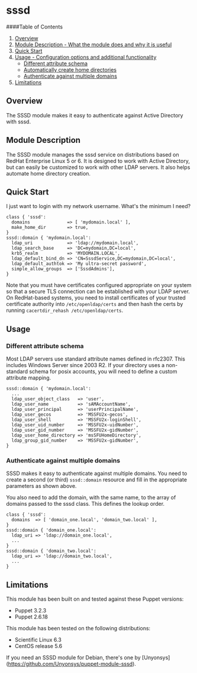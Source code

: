 # sssd

####Table of Contents
1. [Overview](#overview)
2. [Module Description - What the module does and why it is useful](#module-description)
3. [Quick Start](#quick-start)
4. [Usage - Configuration options and additional functionality](#usage)
   * [Different attribute schema](#different-attribute-schema)
   * [Automatically create home directories](#automatically-create-home-directories)
   * [Authenticate against multiple domains](#authenticate-against-multiple-domains)
5. [Limitations](#limitations)

## Overview
The SSSD module makes it easy to authenticate against Active Directory with sssd.

## Module Description
The SSSD module manages the sssd service on distributions based on RedHat
Enterprise Linux 5 or 6. It is designed to work with Active Directory, but
can easily be customized to work with other LDAP servers. It also helps
automate home directory creation.

## Quick Start
I just want to login with my network username. What's the minimum I need?

    class { 'sssd':
      domains              => [ 'mydomain.local' ],
      make_home_dir        => true,
    }
    sssd::domain { 'mydomain.local':
      ldap_uri             => 'ldap://mydomain.local',
      ldap_search_base     => 'DC=mydomain,DC=local',
      krb5_realm           => 'MYDOMAIN.LOCAL',
      ldap_default_bind_dn => 'CN=SssdService,DC=mydomain,DC=local',
      ldap_default_authtok => 'My ultra-secret password',
      simple_allow_groups  => ['SssdAdmins'],
    }

Note that you must have certificates configured appropriate on your system so
that a secure TLS connection can be established with your LDAP server. On
RedHat-based systems, you need to install certificates of your trusted
certificate authority into `/etc/openldap/certs` and then hash the certs by
running `cacertdir_rehash /etc/openldap/certs`.

## Usage

### Different attribute schema
Most LDAP servers use standard attribute names defined in rfc2307. This
includes Windows Server since 2003 R2. If your directory uses a non-standard
schema for posix accounts, you will need to define a custom attribute mapping.

    sssd::domain { 'mydomain.local':
      ...
      ldap_user_object_class   => 'user',
      ldap_user_name           => 'sAMAccountName',
      ldap_user_principal      => 'userPrincipalName',
      ldap_user_gecos          => 'MSSFU2x-gecos',
      ldap_user_shell          => 'MSSFU2x-loginShell',
      ldap_user_uid_number     => 'MSSFU2x-uidNumber',
      ldap_user_gid_number     => 'MSSFU2x-gidNumber',
      ldap_user_home_directory => 'msSFUHomeDirectory',
      ldap_group_gid_number    => 'MSSFU2x-gidNumber',
    }

### Authenticate against multiple domains
SSSD makes it easy to authenticate against multiple domains. You need to
create a second (or third) `sssd::domain` resource and fill in the
appropriate parameters as shown above.

You also need to add the domain, with the same name, to the array of domains
passed to the sssd class. This defines the lookup order.

    class { 'sssd':
      domains  => [ 'domain_one.local', 'domain_two.local' ],
    }
    sssd::domain { 'domain_one.local':
      ldap_uri => 'ldap://domain_one.local',
      ...
    }
    sssd::domain { 'domain_two.local':
      ldap_uri => 'ldap://domain_two.local',
      ...
    }

## Limitations
This module has been built on and tested against these Puppet versions:
 - Puppet 3.2.3
 - Puppet 2.6.18

This module has been tested on the following distributions:
 - Scientific Linux 6.3
 - CentOS release 5.6

If you need an SSSD module for Debian, there's one by [Unyonsys]
(https://github.com/Unyonsys/puppet-module-sssd).
